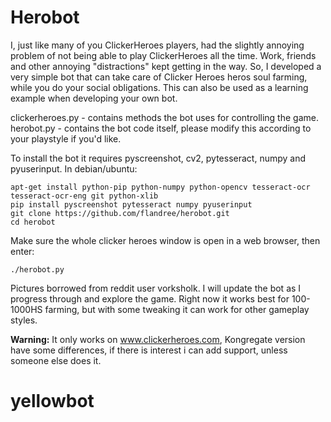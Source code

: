 # Herobot
I, just like many of you ClickerHeroes players, had the slightly annoying problem of not being able to play ClickerHeroes all the time. Work, friends and other annoying "distractions" kept getting in the way. So, I developed a very simple bot that can take care of Clicker Heroes heros soul farming, while you do your social obligations. This can also be used as a learning example when developing your own bot. 

clickerheroes.py - contains methods the bot uses for controlling the game. 
herobot.py - contains the bot code itself, please modify this according to your playstyle if you'd like. 

To install the bot it requires pyscreenshot, cv2, pytesseract, numpy and pyuserinput. In debian/ubuntu:

	apt-get install python-pip python-numpy python-opencv tesseract-ocr tesseract-ocr-eng git python-xlib
	pip install pyscreenshot pytesseract numpy pyuserinput
	git clone https://github.com/flandree/herobot.git
	cd herobot

Make sure the whole clicker heroes window is open in a web browser, then enter: 

	./herobot.py

Pictures borrowed from reddit user vorksholk. I will update the bot as I progress through and explore the game. Right now it works best for 100-1000HS farming, but with some tweaking it can work for other gameplay styles. 

**Warning:** It only works on www.clickerheroes.com, Kongregate version have some differences, if there is interest i can add support, unless someone else does it. 
# yellowbot
